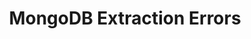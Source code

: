 ---
title: MongoDB Extraction Errors
layout: general
search: exclude

permalink: /troubleshooting/integrations/mongodb-database-extraction-errors
redirect_to: /troubleshooting/integrations/database-extraction-error-reference#mongodb-error-reference
---